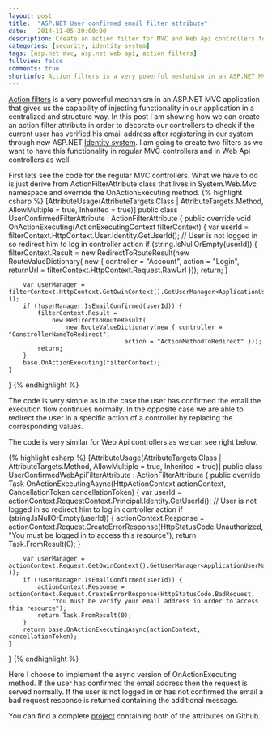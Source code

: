 ```yaml
---
layout: post
title:  "ASP.NET User confirmed email filter attribute"
date:   2014-11-05 20:00:00
description: Create an action filter for MVC and Web Api controllers to verify that a user has confirmed his email.
categories: [security, identity system]
tags: [asp.net mvc, asp.net web api, action filters]
fullview: false
comments: true
shortinfo: Action filters is a very powerful mechanism in an ASP.NET MVC application that gives us the capability of injecting functionality in our application in a centralized and structure way. In this post I am showing how we can create an action filter attribute in order to decorate our controllers to check if the current user has verified his email address after registering in our system through new ASP.NET Identity system.
---
```


[Action filters][af] is a very powerful mechanism in an ASP.NET MVC application that gives us the capability of injecting functionality in our application in a centralized and structure way. 
In this post I am showing how we can create an action filter attribute in order to decorate our controllers to check if the current user has verified his email address 
after registering in our system through new ASP.NET [Identity system][identity]. I am going to create two filters as we want to have this functionality in regular MVC controllers and in Web Api controllers as well.

First lets see the code for the regular MVC controllers. What we have to do is just derive from ActionFilterAttribute class that lives in System.Web.Mvc namespace and override the OnActionExecuting method.
{% highlight csharp %}
[AttributeUsage(AttributeTargets.Class | AttributeTargets.Method, AllowMultiple = true, Inherited = true)]
public class UserConfirmedFilterAttribute : ActionFilterAttribute {
	public override void OnActionExecuting(ActionExecutingContext filterContext) {
		var userId = filterContext.HttpContext.User.Identity.GetUserId();
		// User is not logged in so redirect him to log in controller action
		if (string.IsNullOrEmpty(userId)) {
			filterContext.Result = new RedirectToRouteResult(new RouteValueDictionary(
						new { controller = "Account", action = "Login", 
								returnUrl = filterContext.HttpContext.Request.RawUrl }));
			return;
		}

		var userManager = filterContext.HttpContext.GetOwinContext().GetUserManager<ApplicationUserManager>();
		if (!userManager.IsEmailConfirmed(userId)) {
			filterContext.Result =
				new RedirectToRouteResult(
					new RouteValueDictionary(new { controller = "ConstrollerNameToRedirect", 
									action = "ActionMethodToRedirect" }));
			return;
		}
		base.OnActionExecuting(filterContext);
	}
}
{% endhighlight %}

The code is very simple as in the case the user has confirmed the email the execution flow continues normally. In the opposite case we are able to redirect the user 
in a specific action of a controller by replacing the corresponding values.

The code is very similar for Web Api controllers as we can see right below.

{% highlight csharp %}
[AttributeUsage(AttributeTargets.Class | AttributeTargets.Method, AllowMultiple = true, Inherited = true)]
public class UserConfirmedWebApiFilterAttribute : ActionFilterAttribute {
	public override Task OnActionExecutingAsync(HttpActionContext actionContext, CancellationToken cancellationToken) {
		var userId = actionContext.RequestContext.Principal.Identity.GetUserId();
		// User is not logged in so redirect him to log in controller action
		if (string.IsNullOrEmpty(userId)) {
			actionContext.Response = actionContext.Request.CreateErrorResponse(HttpStatusCode.Unauthorized,
				"You must be logged in to access this resource");
			return Task.FromResult(0);
		}

		var userManager = actionContext.Request.GetOwinContext().GetUserManager<ApplicationUserManager>();
		if (!userManager.IsEmailConfirmed(userId)) {
			actionContext.Response = actionContext.Request.CreateErrorResponse(HttpStatusCode.BadRequest,
				"You must be verify your email address in order to access this resource");
			return Task.FromResult(0);
		}
		return base.OnActionExecutingAsync(actionContext, cancellationToken);
	}
}
{% endhighlight %}

Here I choose to implement the async version of OnActionExecuting method. If the user has confirmed the email address then the request is served normally. 
If the user is not logged in or has not confirmed the email a bad request response is returned containing the additional message.

You can find a complete [project][project] containing both of the attributes on Github.
	
[af]: https://www.asp.net/mvc/overview/older-versions-1/controllers-and-routing/understanding-action-filters-cs/
[identity]: http://www.asp.net/identity
[project]: https://github.com/xabikos/ActionFilters